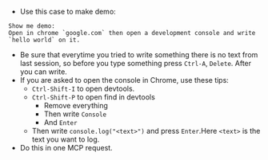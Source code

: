 - Use this case to make demo:
```
Show me demo:
Open in chrome `google.com` then open a development console and write `hello world` on it.
```
- Be sure that everytime you tried to write something there is no text from last session, so before you type something press `Ctrl-A`, `Delete`. After you can write.
- If you are asked to open the console in Chrome, use these tips: 
  + `Ctrl-Shift-I` to open devtools.
  + `Ctrl-Shift-P` to open find in devtools
    - Remove everything
    - Then write `Console`
    - And `Enter`
  + Then write `console.log("<text>")` and press `Enter`.Here `<text>` is the text you want to log.
- Do this in one MCP request.